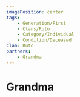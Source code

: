 ```yaml
---
imagePosition: center
tags:
    - Generation/First
    - Clans/Ruto
    - Category/Individual
    - Condition/Deceased
Clan: Ruto
partners:
    - Grandma
---
```


# Grandma
